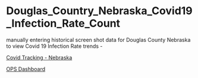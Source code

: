 # Douglas_Country_Nebraska_Covid19_Infection_Rate_Count
manually entering historical screen shot data for Douglas County Nebraska to view Covid 19 Infection Rate trends - 

<a href="https://covidtracking.com/data/state/nebraska" target="_blank">Covid Tracking - Nebraska</a>

<a href="https://www.arcgis.com/apps/opsdashboard/index.html#/21bec056a9a6449abcca89a329868fd6" target="_blank">OPS Dashboard</a>




